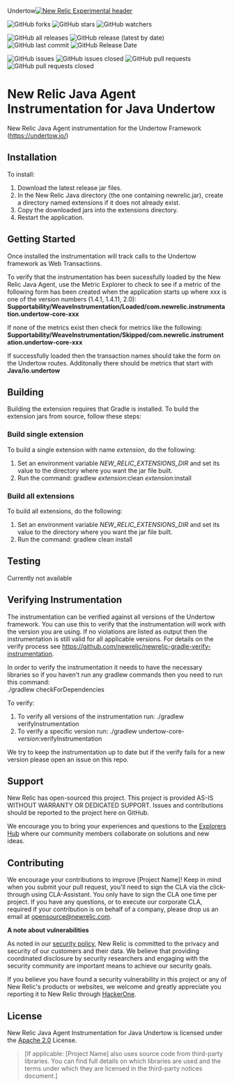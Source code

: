 Undertow[![New Relic Experimental header](https://github.com/newrelic/opensource-website/raw/master/src/images/categories/Experimental.png)](https://opensource.newrelic.com/oss-category/#new-relic-experimental)  

![GitHub forks](https://img.shields.io/github/forks/newrelic-experimental/newrelic-java-undertow?style=social)
![GitHub stars](https://img.shields.io/github/stars/newrelic-experimental/newrelic-java-undertow?style=social)
![GitHub watchers](https://img.shields.io/github/watchers/newrelic-experimental/newrelic-java-undertow?style=social)

![GitHub all releases](https://img.shields.io/github/downloads/newrelic-experimental/newrelic-java-undertow/total)
![GitHub release (latest by date)](https://img.shields.io/github/v/release/newrelic-experimental/newrelic-java-undertow)
![GitHub last commit](https://img.shields.io/github/last-commit/newrelic-experimental/newrelic-java-undertow)
![GitHub Release Date](https://img.shields.io/github/release-date/newrelic-experimental/newrelic-java-undertow)


![GitHub issues](https://img.shields.io/github/issues/newrelic-experimental/newrelic-java-undertow)
![GitHub issues closed](https://img.shields.io/github/issues-closed/newrelic-experimental/newrelic-java-undertow)
![GitHub pull requests](https://img.shields.io/github/issues-pr/newrelic-experimental/newrelic-java-undertow)
![GitHub pull requests closed](https://img.shields.io/github/issues-pr-closed/newrelic-experimental/newrelic-java-undertow) 
    
# New Relic Java Agent Instrumentation for Java Undertow

New Relic Java Agent instrumentation for the Undertow Framework (https://undertow.io/)
## Installation
   
To install:

1. Download the latest release jar files.
2. In the New Relic Java directory (the one containing newrelic.jar), create a directory named extensions if it does not already exist.
3. Copy the downloaded jars into the extensions directory.
4. Restart the application.   
   
## Getting Started

Once installed the instrumentation will track calls to the Undertow framework as Web Transactions.  
   
To verify that the instrumentation has been sucessfully loaded by the New Relic Java Agent, use the Metric Explorer to check to see if a metric of the following form has been created when the application starts up where xxx is one of the version numbers (1.4.1, 1.4.11, 2.0):   
**Supportability/WeaveInstrumentation/Loaded/com.newrelic.instrumentation.undertow-core-xxx**
   
If none of the metrics exist then check for metrics like the following:
**Supportability/WeaveInstrumentation/Skipped/com.newrelic.instrumentation.undertow-core-xxx**
   
If successfully loaded then the transaction names should take the form on the Undertow routes.  Additonally there should be metrics that start with **Java/io.undertow**   
   
## Building

Building the extension requires that Gradle is installed.
To build the extension jars from source, follow these steps:
### Build single extension
To build a single extension with name *extension*, do the following:
1. Set an environment variable *NEW_RELIC_EXTENSIONS_DIR* and set its value to the directory where you want the jar file built.
2. Run the command: gradlew *extension*:clean *extension*:install
### Build all extensions
To build all extensions, do the following:
1. Set an environment variable *NEW_RELIC_EXTENSIONS_DIR* and set its value to the directory where you want the jar file built.
2. Run the command: gradlew clean install

## Testing

Currently not available

## Verifying Instrumentation

The instrumentation can be verified against all versions of the Undertow framework.  You can use this to verify that the instrumentation will work with the version you are using.   If no violations are listed as output then the instrumentation is still valid for all applicable versions.   For details on the verify process see https://github.com/newrelic/newrelic-gradle-verify-instrumentation.   
   
In order to verify the instrumentation it needs to have the necessary libraries so if you haven't run any gradlew commands then you need to run this command:  
./gradlew checkForDependencies


To verify:   
1. To verify all versions of the instrumentation run:
./gradlew verifyInstrumentation
2. To verify a specific version run:
./gradlew undertow-core-*version*:verifyInstrumentation

We try to keep the instrumentation up to date but if the verify fails for a new version please open an issue on this repo.


## Support

New Relic has open-sourced this project. This project is provided AS-IS WITHOUT WARRANTY OR DEDICATED SUPPORT. Issues and contributions should be reported to the project here on GitHub.

We encourage you to bring your experiences and questions to the [Explorers Hub](https://discuss.newrelic.com) where our community members collaborate on solutions and new ideas.

## Contributing

We encourage your contributions to improve [Project Name]! Keep in mind when you submit your pull request, you'll need to sign the CLA via the click-through using CLA-Assistant. You only have to sign the CLA one time per project. If you have any questions, or to execute our corporate CLA, required if your contribution is on behalf of a company, please drop us an email at opensource@newrelic.com.

**A note about vulnerabilities**

As noted in our [security policy](../../security/policy), New Relic is committed to the privacy and security of our customers and their data. We believe that providing coordinated disclosure by security researchers and engaging with the security community are important means to achieve our security goals.

If you believe you have found a security vulnerability in this project or any of New Relic's products or websites, we welcome and greatly appreciate you reporting it to New Relic through [HackerOne](https://hackerone.com/newrelic).

## License

New Relic Java Agent Instrumentation for Java Undertow is licensed under the [Apache 2.0](http://apache.org/licenses/LICENSE-2.0.txt) License.

>[If applicable: [Project Name] also uses source code from third-party libraries. You can find full details on which libraries are used and the terms under which they are licensed in the third-party notices document.]
